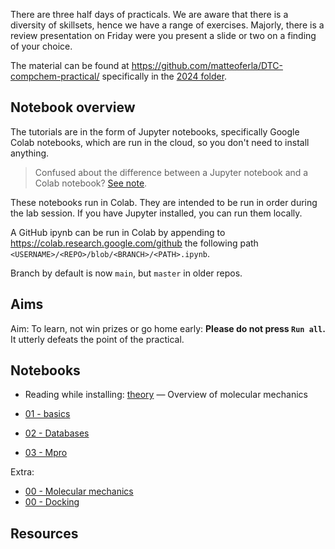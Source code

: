 There are three half days of practicals.
We are aware that there is a diversity of skillsets, hence we have a range of exercises.
Majorly, there is a review presentation on Friday were you present a slide or two on a finding of your choice.

The material can be found at https://github.com/matteoferla/DTC-compchem-practical/
specifically in the [2024 folder](https://github.com/matteoferla/DTC-compchem-practical/tree/main/2024-notebooks).

## Notebook overview
The tutorials are in the form of Jupyter notebooks,
specifically Google Colab notebooks, which are run in the cloud, so you don't need to install anything.

> Confused about the difference between a Jupyter notebook and a Colab notebook? [See note](about_notebooks.md).

These notebooks run in Colab. They are intended to be run in order during the lab session.
If you have Jupyter installed, you can run them locally.

A GitHub ipynb can be run in Colab by appending
to https://colab.research.google.com/github
the following path `<USERNAME>/<REPO>/blob/<BRANCH>/<PATH>.ipynb`.

Branch by default is now `main`, but `master` in older repos.

## Aims
Aim: To learn, not win prizes or go home early: 
**Please do not press `Run all`.**
It utterly defeats the point of the practical.

## Notebooks
* Reading while installing: [theory](theory.md) — Overview of molecular mechanics

* [01 - basics](https://colab.research.google.com/github/matteoferla/DTC-compchem-practical/blob/main/2024-notebooks/1_basics.ipynb)
* [02 - Databases](https://colab.research.google.com/github/matteoferla/DTC-compchem-practical/blob/main/2024-notebooks/2_bigdata.ipynb)
* [03 - Mpro](https://colab.research.google.com/github/matteoferla/DTC-compchem-practical/blob/main/2024-notebooks/3_moonshot.ipynb)

Extra:
* [00 - Molecular mechanics](https://colab.research.google.com/github/matteoferla/DTC-compchem-practical/blob/main/2024-notebooks/666_molecular_mechanics.ipynb)
* [00 - Docking](https://colab.research.google.com/github/matteoferla/DTC-compchem-practical/blob/main/2024-notebooks/888_docking.ipynb)

## Resources

